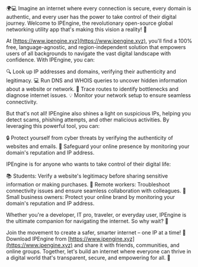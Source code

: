 🌍💻 Imagine an internet where every connection is secure, every domain is authentic, and every user has the power to take control of their digital journey. Welcome to IPEngine, the revolutionary open-source global networking utility app that's making this vision a reality! 🚀

At [https://www.ipengine.xyz](https://www.ipengine.xyz), you'll find a 100% free, language-agnostic, and region-independent solution that empowers users of all backgrounds to navigate the vast digital landscape with confidence. With IPEngine, you can:

🔍 Look up IP addresses and domains, verifying their authenticity and legitimacy.
💻 Run DNS and WHOIS queries to uncover hidden information about a website or network.
📍 Trace routes to identify bottlenecks and diagnose internet issues.
💡 Monitor your network setup to ensure seamless connectivity.

But that's not all! IPEngine also shines a light on suspicious IPs, helping you detect scams, phishing attempts, and other malicious activities. By leveraging this powerful tool, you can:

🔒 Protect yourself from cyber threats by verifying the authenticity of websites and emails.
💼 Safeguard your online presence by monitoring your domain's reputation and IP address.

IPEngine is for anyone who wants to take control of their digital life:

📚 Students: Verify a website's legitimacy before sharing sensitive information or making purchases.
🏢 Remote workers: Troubleshoot connectivity issues and ensure seamless collaboration with colleagues.
💼 Small business owners: Protect your online brand by monitoring your domain's reputation and IP address.

Whether you're a developer, IT pro, traveler, or everyday user, IPEngine is the ultimate companion for navigating the internet. So why wait? 🎉

Join the movement to create a safer, smarter internet – one IP at a time! 💪 Download IPEngine from [https://www.ipengine.xyz](https://www.ipengine.xyz) and share it with friends, communities, and online groups. Together, let's build an internet where everyone can thrive in a digital world that's transparent, secure, and empowering for all. 🌈